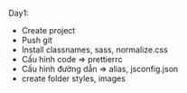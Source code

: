 Day1:

-   Create project
-   Push git
-   Install classnames, sass, normalize.css
-   Cấu hình code => prettierrc
-   Cấu hình đường dẫn => alias, jsconfig.json
-   create folder styles, images
